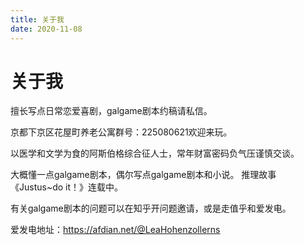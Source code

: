 ```yaml
---
title: 关于我
date: 2020-11-08 
---
```


# 关于我

擅长写点日常恋爱喜剧，galgame剧本约稿请私信。

京都下京区花屋町养老公寓群号：225080621欢迎来玩。

以医学和文学为食的阿斯伯格综合征人士，常年财富密码负气压谨慎交谈。

大概懂一点galgame剧本，偶尔写点galgame剧本和小说。
推理故事《Justus~do it！》连载中。

有关galgame剧本的问题可以在知乎开问题邀请，或是走值乎和爱发电。

爱发电地址：https://afdian.net/@LeaHohenzollerns
